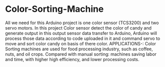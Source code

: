 # Color-Sorting-Machine
All we need for this Arduino project is one color sensor (TCS3200) and two servo motors. In this project Color sensor detect the color of candy and generate output in this output sensor data transfer to Arduino, Arduino will process those data according to code uploaded in it and command servo to move and sort color candy on basis of there color. APPLICATIONS-: Color Sorting machines are used for food processing industry, such as coffee, nuts, and oil crops. Compared with manual sorting: machines saving labor and time, with higher high efficiency, and lower processing costs.

